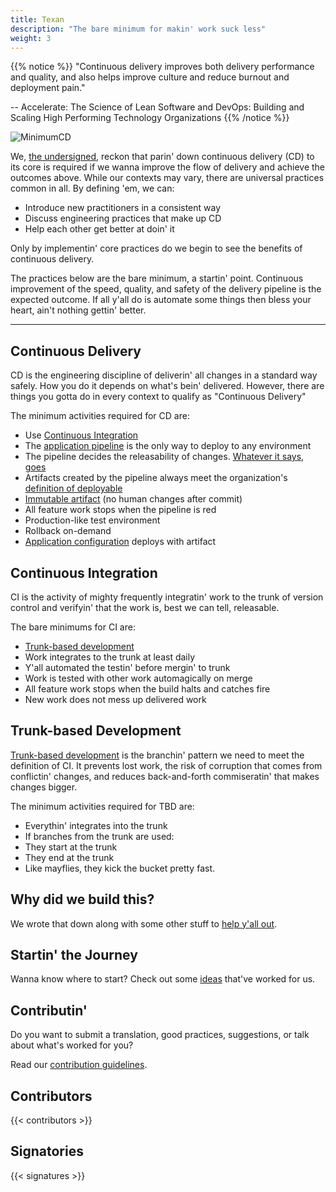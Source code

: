 ```yaml
---
title: Texan
description: "The bare minimum for makin' work suck less"
weight: 3
---
```



{{% notice %}}
"Continuous delivery improves both delivery performance and quality, and also helps improve culture and reduce burnout and deployment pain."

-- Accelerate: The Science of Lean Software and DevOps: Building and Scaling High Performing Technology Organizations
{{% /notice %}}

![MinimumCD](/images/minimumCD-logo-hex.png?height=150px)

We, [the undersigned](#signatories), reckon that parin' down continuous delivery (CD) to its core is required if we
wanna improve the flow of delivery and achieve the outcomes above. While our contexts may vary, there are universal
practices common in all. By defining 'em, we can:

- Introduce new practitioners in a consistent way
- Discuss engineering practices that make up CD
- Help each other get better at doin' it

Only by implementin' core practices do we begin to see the benefits of continuous delivery.

The practices below are the bare minimum, a startin' point. Continuous improvement of the speed, quality, and safety of
the delivery pipeline is the expected outcome. If all y'all do is automate some things then bless your heart, ain't nothing gettin' better.

---

## Continuous Delivery

CD is the engineering discipline of deliverin' all changes in a standard way safely. How you do it depends on what's bein' delivered. However, there are things you gotta do in every context to qualify as "Continuous Delivery"

The minimum activities required for CD are:

- Use [Continuous Integration](#continuous-integration)
- The [application
  pipeline](https://www.informit.com/articles/article.aspx?p=1621865&seqNum=2#:~:text=%EE%94%80Buy-,What%20Is%20a%20Deployment%20Pipeline%3F,-At%20an%20abstract)
  is the only way to deploy to any environment
- The pipeline decides the releasability of changes. [Whatever it says, goes](../../faq/#why-should-the-pipeline-be-definitive-for-deploy)
- Artifacts created by the pipeline always meet the organization's [definition of deployable](../../faq/#what-do-we-mean-by-definition-of-deployable)
- [Immutable artifact](../../minimumcd/immutable/) (no human changes after commit)
- All feature work stops when the pipeline is red
- Production-like test environment
- Rollback on-demand
- [Application configuration](../../faq/#what-is-application-configuration) deploys with artifact

## Continuous Integration

CI is the activity of mighty frequently integratin' work to the trunk of version control and verifyin' that the work is,
best we can tell, releasable.

The bare minimums for CI are:

- [Trunk-based development](#trunk-based-development)
- Work integrates to the trunk at least daily
- Y'all automated the testin' before mergin' to trunk
- Work is tested with other work automagically on merge
- All feature work stops when the build halts and catches fire
- New work does not mess up delivered work

## Trunk-based Development

[Trunk-based development](../../minimumcd/tbd) is the branchin' pattern we need to meet the definition
of CI. It prevents lost work, the risk of corruption that comes from conflictin' changes, and reduces back-and-forth
commiseratin' that makes changes bigger.

The minimum activities required for TBD are:

- Everythin' integrates into the trunk
- If branches from the trunk are used:
- They start at the trunk
- They end at the trunk
- Like mayflies, they kick the bucket pretty fast.
  
## Why did we build this?

We wrote that down along with some other stuff to [help y'all out](../../faq).

## Startin' the Journey

Wanna know where to start? Check out some [ideas](../../journey) that've worked for us.

## Contributin'

Do you want to submit a translation, good practices, suggestions, or talk about what's worked for you?

Read our [contribution guidelines](https://github.com/Minimum-CD/cd-manifesto/blob/master/CONTRIBUTING.md).

## Contributors

{{< contributors >}}

## Signatories

{{< signatures >}}

